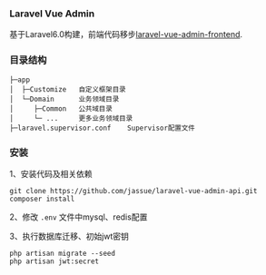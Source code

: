 ### Laravel Vue Admin

基于Laravel6.0构建，前端代码移步[laravel-vue-admin-frontend](https://github.com/jassue/laravel-vue-admin-frontend).

### 目录结构

```
├─app
│  ├─Customize   自定义框架目录
│  └─Domain      业务领域目录
│     ├─Common   公共域目录
│     └─ ...     更多业务领域目录
├─laravel.supervisor.conf    Supervisor配置文件
```

### 安装

1、安装代码及相关依赖

```
git clone https://github.com/jassue/laravel-vue-admin-api.git
composer install
```

2、修改 `.env` 文件中mysql、redis配置

3、执行数据库迁移、初始jwt密钥

```
php artisan migrate --seed
php artisan jwt:secret
```
